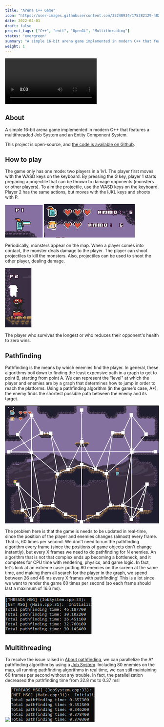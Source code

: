 ```yaml
---
title: "Arena C++ Game"
icon: "https://user-images.githubusercontent.com/35240934/175382129-482ad244-5739-4485-b9e4-959cbe844422.png"
date: 2022-04-01
draft: false
project_tags: ["C++", "entt", "OpenGL", "Multithreading"]
status: "evergreen"
summary: "A simple 16-bit arena game implemented in modern C++ that features a multithreaded Job System and an Entity Component System."
weight: 1
---
```


<div>
<video src="https://user-images.githubusercontent.com/35240934/175192721-d98a1925-aa89-469b-aa42-ffd87ef5b20d.mp4" autoplay="true" loop="true"></video>
</div>

## About

A simple 16-bit arena game implemented in modern C++ that features a multithreaded Job System and an Entity Component System.

This project is open-source, and <a href="https://github.com/PedroMartelleto/ModernCppGame">the code is available on Github</a>.


## How to play

The game only has one mode: two players in a 1v1. The player first moves with the WASD keys on the keyboard. By pressing the G key, player 1 starts preparing a projectile that can be thrown to damage opponents (monsters or other players). To aim the projectile, use the WASD keys on the keyboard. Player 2 has the same actions, but moves with the IJKL keys and shoots with P.

<img src="https://raw.githubusercontent.com/PedroMartelleto/ModernCppGame/master/Res/image11.png" />

<img src="https://raw.githubusercontent.com/PedroMartelleto/ModernCppGame/master/Res/image2.png" />

Periodically, monsters appear on the map. When a player comes into contact, the monster deals damage to the player. The player can shoot projectiles to kill the monsters. Also, projectiles can be used to shoot the other player, dealing damage.

<img src="https://raw.githubusercontent.com/PedroMartelleto/ModernCppGame/master/Res/image10.png" />

The player who survives the longest or who reduces their opponent's health to zero wins.


## Pathfinding

Pathfinding is the means by which enemies find the player. In general, these algorithms boil down to finding the least expensive path in a graph to get to point B, starting from point A. We can represent the "level" at which the player and enemies are by a graph that determines how to jump in order to reach the platforms. Using a pathfinding algorithm (in the game's case, A*), the enemy finds the shortest possible path between the enemy and its target.

<img src="https://raw.githubusercontent.com/PedroMartelleto/ModernCppGame/master/Res/image9.gif" />

The problem here is that the game is needs to be updated in real-time, since the position of the player and enemies changes (almost) every frame. That is, 60 times per second. We don't need to run the pathfinding algorithm every frame (since the positions of game objects don't change instantly), but every X frames we need to do pathfinding for N enemies. An algorithm that is not that complex ends up becoming a bottleneck, and it competes for CPU time with rendering, physics, and game logic. In fact, let's look at an extreme case: putting 80 enemies on the screen at the same time, and making them all search for the player in the graph, we spend between 26 and 46 ms every X frames with pathfinding! This is a lot since we want to render the game 60 times per second (so each frame should last a maximum of 16.6 ms).

<img src="https://raw.githubusercontent.com/PedroMartelleto/ModernCppGame/master/Res/image1.png" />


## Multithreading

To resolve the issue raised in [About pathfinding](#about-pathfinding), we can parallelize the A* pathfinding algorithm by using a [Job System](https://wickedengine.net/2018/11/24/simple-job-system-using-standard-c/). Including 80 enemies on the map, all running pathfinding algorithms in real time, we can still maintaining 60 frames per second without any trouble.
In fact, the parallelization decreased the pathfinding time from 32.8 ms to 0.37 ms!

<img src="https://raw.githubusercontent.com/PedroMartelleto/ModernCppGame/master/Res/image15.gif" />
<img src="https://raw.githubusercontent.com/PedroMartelleto/ModernCppGame/master/Res/image12.png" />